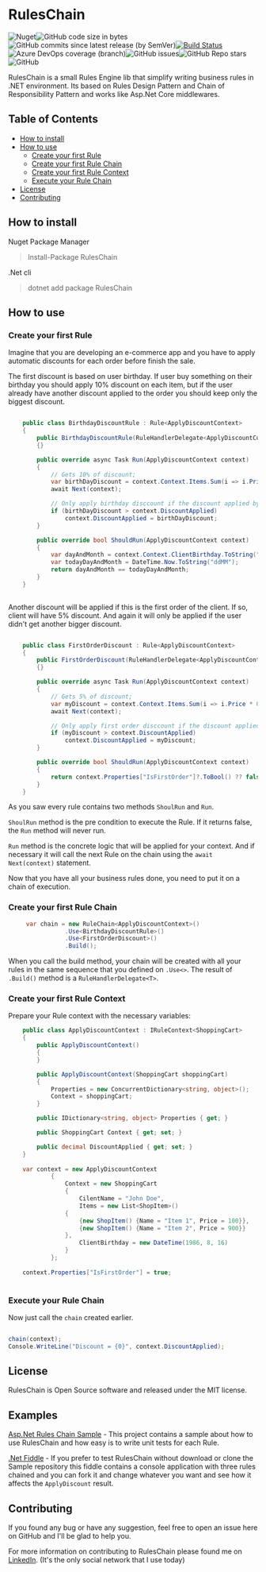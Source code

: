 # RulesChain
![Nuget](https://img.shields.io/nuget/dt/RulesChain)![GitHub code size in bytes](https://img.shields.io/github/languages/code-size/lutticoelho/ruleschain)![GitHub commits since latest release (by SemVer)](https://img.shields.io/github/commits-since/lutticoelho/ruleschain/latest/develop?sort=semver)[![Build Status](https://dev.azure.com/RulesChain/RulesChain/_apis/build/status/lutticoelho.RulesChain?branchName=master)](https://dev.azure.com/RulesChain/RulesChain/_build/latest?definitionId=1&branchName=master)![Azure DevOps coverage (branch)](https://img.shields.io/azure-devops/coverage/lutticoelho/ruleschain/1/develop)![GitHub issues](https://img.shields.io/github/issues/lutticoelho/ruleschain)![GitHub Repo stars](https://img.shields.io/github/stars/lutticoelho/ruleschain)![GitHub](https://img.shields.io/github/license/lutticoelho/ruleschain)

RulesChain is a small Rules Engine lib that simplify writing business rules in .NET environment. Its based on Rules Design Pattern and Chain of Responsibility Pattern and works like Asp.Net Core middlewares.


## Table of Contents ##

- [How to install](#how-to-install)
- [How to use](#how-to-use)
    - [Create your first Rule](#create-your-first-rule)
    - [Create your first Rule Chain](#create-your-first-rule-chain)
    - [Create your first Rule Context](#create-your-first-rule-context)
    - [Execute your Rule Chain](#execute-your-rule-chain)
- [License](#license)
- [Contributing](#contributing)

## How to install ##

Nuget Package Manager
> Install-Package RulesChain

.Net cli
> dotnet add package RulesChain

## How to use ##

### Create your first Rule ###

Imagine that you are developing an e-commerce app and you have to apply automatic discounts for each order before finish the sale.

The first discount is based on user birthday. If user buy something on their birthday you should apply 10% discount on each item, but if the user already have another discount applied to the order you should keep only the biggest discount.

````c#

    public class BirthdayDiscountRule : Rule<ApplyDiscountContext>
    {
        public BirthdayDiscountRule(RuleHandlerDelegate<ApplyDiscountContext> next) : base(next)
        {}

        public override async Task Run(ApplyDiscountContext context)
        {
            // Gets 10% of discount;
            var birthDayDiscount = context.Context.Items.Sum(i => i.Price * 0.1M);
            await Next(context);

            // Only apply birthday disccount if the discount applied by the other rules are smaller than this
            if (birthDayDiscount > context.DiscountApplied)
                context.DiscountApplied = birthDayDiscount;
        }

        public override bool ShouldRun(ApplyDiscountContext context)
        {
            var dayAndMonth = context.Context.ClientBirthday.ToString("ddMM");
            var todayDayAndMonth = DateTime.Now.ToString("ddMM");
            return dayAndMonth == todayDayAndMonth;
        }
    }
   
````

Another discount will be applied if this is the first order of the client. If so, client will have 5% discount. And again it will only be applied if the user didn't get another bigger discount.

````c#

    public class FirstOrderDiscount : Rule<ApplyDiscountContext>
    {
        public FirstOrderDiscount(RuleHandlerDelegate<ApplyDiscountContext> next) : base(next)
        {}

        public override async Task Run(ApplyDiscountContext context)
        {
            // Gets 5% of discount;
            var myDiscount = context.Context.Items.Sum(i => i.Price * 0.05M);
            await Next(context);

            // Only apply first order disccount if the discount applied by the other rules are smaller than this
            if (myDiscount > context.DiscountApplied)
                context.DiscountApplied = myDiscount;
        }

        public override bool ShouldRun(ApplyDiscountContext context)
        {
            return context.Properties["IsFirstOrder"]?.ToBool() ?? false;
        }
    }

````

As you saw every rule contains two methods `ShoulRun` and `Run`. 

`ShoulRun` method is the pre condition to execute the Rule. If it returns false, the `Run` method will never run.

`Run` method is the concrete logic that will be applied for your context. And if necessary it will call the next Rule on the chain using the `await Next(context)` statement. 

Now that you have all your business rules done, you need to put it on a chain of execution.

### Create your first Rule Chain ###

````C#
     var chain = new RuleChain<ApplyDiscountContext>()
                .Use<BirthdayDiscountRule>()
                .Use<FirstOrderDiscount>()
                .Build();
````
When you call the build method, your chain will be created with all your rules in the same sequence that you defined on `.Use<>`. The result of `.Build()` method is a `RuleHandlerDelegate<T>`.

### Create your first Rule Context ###

Prepare your Rule context with the necessary variables:

````c#
    public class ApplyDiscountContext : IRuleContext<ShoppingCart>
    {
        public ApplyDiscountContext()
        {
        }

        public ApplyDiscountContext(ShoppingCart shoppingCart)
        {
            Properties = new ConcurrentDictionary<string, object>();
            Context = shoppingCart;
        }

        public IDictionary<string, object> Properties { get; }

        public ShoppingCart Context { get; set; }

        public decimal DiscountApplied { get; set; }
    }
    
    var context = new ApplyDiscountContext
            {
                Context = new ShoppingCart
                {
                    CilentName = "John Doe",
                    Items = new List<ShopItem>()
                {
                    {new ShopItem() {Name = "Item 1", Price = 100}},
                    {new ShopItem() {Name = "Item 2", Price = 900}}
                },
                    ClientBirthday = new DateTime(1986, 8, 16)
                }
            };
            
    context.Properties["IsFirstOrder"] = true;
    
````

### Execute your Rule Chain ###

Now just call the `chain` created earlier. 

````c#

chain(context);
Console.WriteLine("Discount = {0}", context.DiscountApplied);

````


## License ##

RulesChain is Open Source software and released under the MIT license.

## Examples

[Asp.Net Rules Chain Sample](http://bit.ly/ruleschain-sample) - This project contains a sample about how to use RulesChain and how easy is to write unit tests for each Rule.

[.Net Fiddle](http://bit.ly/RulesChain-DotNetFiddle)  - If you prefer to test RulesChain without download or clone the Sample repository this fiddle contains a console application with three rules chained and you can fork it and change whatever you want and see how it affects the `ApplyDiscount` result.

## Contributing ##

If you found any bug or have any suggestion, feel free to open an issue here on GitHub and I'll be glad to help you.

For more information on contributing to RulesChain please found me on [LinkedIn](http://bit.ly/linkedin-lutticoelho). (It's the only social network that I use today)

